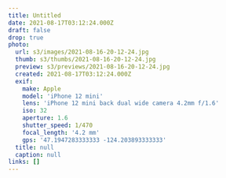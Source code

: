 ```yaml
---
title: Untitled
date: 2021-08-17T03:12:24.000Z
draft: false
drop: true
photo:
  url: s3/images/2021-08-16-20-12-24.jpg
  thumb: s3/thumbs/2021-08-16-20-12-24.jpg
  preview: s3/previews/2021-08-16-20-12-24.jpg
  created: 2021-08-17T03:12:24.000Z
  exif:
    make: Apple
    model: 'iPhone 12 mini'
    lens: 'iPhone 12 mini back dual wide camera 4.2mm f/1.6'
    iso: 32
    aperture: 1.6
    shutter_speed: 1/470
    focal_length: '4.2 mm'
    gps: '47.1947283333333 -124.203893333333'
  title: null
  caption: null
links: []
---
```

